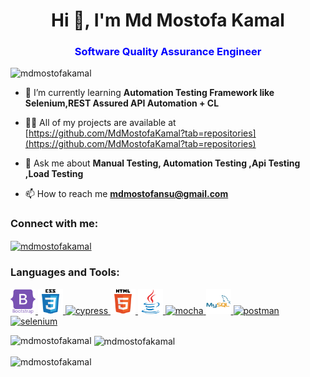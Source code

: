 <h1 align="center">Hi 👋, I'm Md Mostofa Kamal</h1>
<h3 align="center" style="color:blue;">Software Quality Assurance Engineer</h3>

<p align="left"> <img src="https://komarev.com/ghpvc/?username=mdmostofakamal&label=Profile%20views&color=0e75b6&style=flat" alt="mdmostofakamal" /> </p>

- 🌱 I’m currently learning **Automation Testing Framework like Selenium,REST Assured API Automation + CL**

- 👨‍💻 All of my projects are available at [https://github.com/MdMostofaKamal?tab=repositories](https://github.com/MdMostofaKamal?tab=repositories)

- 💬 Ask me about **Manual Testing, Automation Testing ,Api Testing ,Load Testing**

- 📫 How to reach me **mdmostofansu@gmail.com**

<h3 align="left">Connect with me:</h3>
<p align="left">
<a href="https://linkedin.com/in/mdmostofakamal" target="blank"><img align="center" src="https://raw.githubusercontent.com/rahuldkjain/github-profile-readme-generator/master/src/images/icons/Social/linked-in-alt.svg" alt="mdmostofakamal" height="30" width="40" /></a>
</p>

<h3 align="left">Languages and Tools:</h3>
<p align="left"> <a href="https://getbootstrap.com" target="_blank" rel="noreferrer"> <img src="https://raw.githubusercontent.com/devicons/devicon/master/icons/bootstrap/bootstrap-plain-wordmark.svg" alt="bootstrap" width="40" height="40"/> </a> <a href="https://www.w3schools.com/css/" target="_blank" rel="noreferrer"> <img src="https://raw.githubusercontent.com/devicons/devicon/master/icons/css3/css3-original-wordmark.svg" alt="css3" width="40" height="40"/> </a> <a href="https://www.cypress.io" target="_blank" rel="noreferrer"> <img src="https://raw.githubusercontent.com/simple-icons/simple-icons/6e46ec1fc23b60c8fd0d2f2ff46db82e16dbd75f/icons/cypress.svg" alt="cypress" width="40" height="40"/> </a> <a href="https://www.w3.org/html/" target="_blank" rel="noreferrer"> <img src="https://raw.githubusercontent.com/devicons/devicon/master/icons/html5/html5-original-wordmark.svg" alt="html5" width="40" height="40"/> </a> <a href="https://www.java.com" target="_blank" rel="noreferrer"> <img src="https://raw.githubusercontent.com/devicons/devicon/master/icons/java/java-original.svg" alt="java" width="40" height="40"/> </a> <a href="https://mochajs.org" target="_blank" rel="noreferrer"> <img src="https://www.vectorlogo.zone/logos/mochajs/mochajs-icon.svg" alt="mocha" width="40" height="40"/> </a> <a href="https://www.mysql.com/" target="_blank" rel="noreferrer"> <img src="https://raw.githubusercontent.com/devicons/devicon/master/icons/mysql/mysql-original-wordmark.svg" alt="mysql" width="40" height="40"/> </a> <a href="https://postman.com" target="_blank" rel="noreferrer"> <img src="https://www.vectorlogo.zone/logos/getpostman/getpostman-icon.svg" alt="postman" width="40" height="40"/> </a> <a href="https://www.selenium.dev" target="_blank" rel="noreferrer"> <img src="https://raw.githubusercontent.com/detain/svg-logos/780f25886640cef088af994181646db2f6b1a3f8/svg/selenium-logo.svg" alt="selenium" width="40" height="40"/> </a> </p>

<p><img align="left" src="https://github-readme-stats.vercel.app/api/top-langs?username=mdmostofakamal&show_icons=true&locale=en&layout=compact" alt="mdmostofakamal" /></p>

<p>&nbsp;<img align="center" src="https://github-readme-stats.vercel.app/api?username=mdmostofakamal&show_icons=true&locale=en" alt="mdmostofakamal" /></p>

<p><img align="center" src="https://github-readme-streak-stats.herokuapp.com/?user=mdmostofakamal&" alt="mdmostofakamal" /></p>

